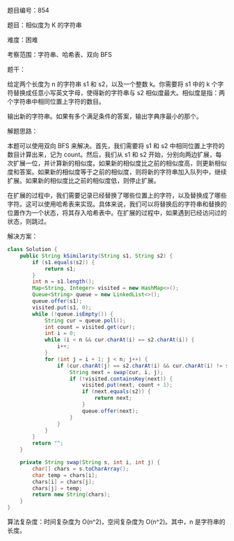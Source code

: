 题目编号：854

题目：相似度为 K 的字符串

难度：困难

考察范围：字符串、哈希表、双向 BFS

题干：

给定两个长度为 n 的字符串 s1 和 s2，以及一个整数 k。你需要将 s1 中的 k 个字符替换成任意小写英文字母，使得新的字符串与 s2 相似度最大。相似度是指：两个字符串中相同位置上字符的数目。

输出新的字符串。如果有多个满足条件的答案，输出字典序最小的那个。

解题思路：

本题可以使用双向 BFS 来解决。首先，我们需要将 s1 和 s2 中相同位置上字符的数目计算出来，记为 count。然后，我们从 s1 和 s2 开始，分别向两边扩展，每次扩展一位，并计算新的相似度。如果新的相似度比之前的相似度高，则更新相似度和答案。如果新的相似度等于之前的相似度，则将新的字符串加入队列中，继续扩展。如果新的相似度比之前的相似度低，则停止扩展。

在扩展的过程中，我们需要记录已经替换了哪些位置上的字符，以及替换成了哪些字符。这可以使用哈希表来实现。具体来说，我们可以将替换后的字符串和替换的位置作为一个状态，将其存入哈希表中。在扩展的过程中，如果遇到已经访问过的状态，则跳过。

解决方案：

```java
class Solution {
    public String kSimilarity(String s1, String s2) {
        if (s1.equals(s2)) {
            return s1;
        }
        int n = s1.length();
        Map<String, Integer> visited = new HashMap<>();
        Queue<String> queue = new LinkedList<>();
        queue.offer(s1);
        visited.put(s1, 0);
        while (!queue.isEmpty()) {
            String cur = queue.poll();
            int count = visited.get(cur);
            int i = 0;
            while (i < n && cur.charAt(i) == s2.charAt(i)) {
                i++;
            }
            for (int j = i + 1; j < n; j++) {
                if (cur.charAt(j) == s2.charAt(i) && cur.charAt(i) != s2.charAt(i)) {
                    String next = swap(cur, i, j);
                    if (!visited.containsKey(next)) {
                        visited.put(next, count + 1);
                        if (next.equals(s2)) {
                            return next;
                        }
                        queue.offer(next);
                    }
                }
            }
        }
        return "";
    }

    private String swap(String s, int i, int j) {
        char[] chars = s.toCharArray();
        char temp = chars[i];
        chars[i] = chars[j];
        chars[j] = temp;
        return new String(chars);
    }
}
```

算法复杂度：时间复杂度为 O(n^2)，空间复杂度为 O(n^2)。其中，n 是字符串的长度。